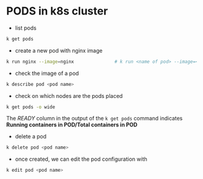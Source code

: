 # PODS in k8s cluster

- list pods
```bash
k get pods
```

- create a new pod with nginx image
```bash
k run nginx --image=nginx				# k run <name of pod> --image=<your image>
```

- check the image of a pod
```bash
k describe pod <pod name>
```

- check on which nodes are the pods placed
```bash
k get pods -o wide
```

The *READY* column in the output of the `k get pods` command indicates  **Running containers in POD/Total containers in POD**

- delete a pod
```bash
k delete pod <pod name>
```

- once created, we can edit the pod configuration with
```bash
k edit pod <pod name>
```